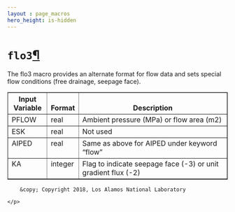 ```yaml
---
layout : page_macros
hero_height: is-hidden
---
```


<h1><code class="docutils literal notranslate"><span class="pre">flo3</span></code><a class="headerlink" href="#flo3" title="Permalink to this headline">¶</a></h1>

<p>The <span class="pre">flo3</span> macro provides an alternate format for flow data and sets special flow conditions (free drainage, seepage face). </p>

<table border="1" class="docutils">
<colgroup>
<col width="18%" />
<col width="10%" />
<col width="72%" />
</colgroup>
<thead valign="bottom">
<tr class="row-odd"><th class="head">Input Variable</th>
<th class="head">Format</th>
<th class="head">Description</th>
</tr>
</thead>
<tbody valign="top">
<tr class="row-even"><td>PFLOW</td>
<td>real</td>
<td>Ambient pressure (MPa) or flow area (m2)</td>
</tr>
<tr class="row-odd"><td>ESK</td>
<td>real</td>
<td>Not used</td>
</tr>
<tr class="row-even"><td>AIPED</td>
<td>real</td>
<td>Same as above for AIPED under keyword “flow”</td>
</tr>
<tr class="row-odd"><td>KA</td>
<td>integer</td>
<td>Flag to indicate seepage face (-3) or unit gradient flux (-2)</td>
</tr>
</tbody>
</table>
  <div role="contentinfo">
    <p>
        
        &copy; Copyright 2018, Los Alamos National Laboratory

    </p>
  </div>
